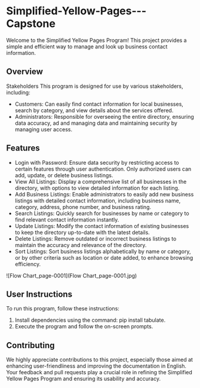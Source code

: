 # Simplified-Yellow-Pages---Capstone

Welcome to the Simplified Yellow Pages Program! This project provides a simple and efficient way to manage and look up business contact information.

## Overview

Stakeholders
This program is designed for use by various stakeholders, including:
* Customers: Can easily find contact information for local businesses, search by category, and view details about the services offered.
* Administrators: Responsible for overseeing the entire directory, ensuring data accuracy, ad and managing data and maintaining security by managing user access.


## Features
* Login with Password: Ensure data security by restricting access to certain features through user authentication. Only authorized users can add, update, or delete business listings.
* View All Listings: Display a comprehensive list of all businesses in the directory, with options to view detailed information for each listing.
* Add Business Listings: Enable administrators to easily add new business listings with detailed contact information, including business name, category, address, phone number, and business rating.
* Search Listings: Quickly search for businesses by name or category to find relevant contact information instantly.
* Update Listings: Modify the contact information of existing businesses to keep the directory up-to-date with the latest details.
* Delete Listings: Remove outdated or incorrect business listings to maintain the accuracy and relevance of the directory.
* Sort Listings: Sort business listings alphabetically by name or category, or by other criteria such as location or date added, to enhance browsing efficiency.

![Flow Chart_page-0001](Flow Chart_page-0001.jpg)

## User Instructions
To run this program, follow these instructions:
1. Install dependencies using the command: pip install tabulate.
2. Execute the program and follow the on-screen prompts.


## Contributing
We highly appreciate contributions to this project, especially those aimed at enhancing user-friendliness and improving the documentation in English. Your feedback and pull requests play a crucial role in refining the Simplified Yellow Pages Program and ensuring its usability and accuracy.
